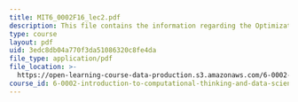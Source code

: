 ```yaml
---
title: MIT6_0002F16_lec2.pdf
description: This file contains the information regarding the Optimization Problems.
type: course
layout: pdf
uid: 3edc8db04a770f3da51086320c8fe4da
file_type: application/pdf
file_location: >-
  https://open-learning-course-data-production.s3.amazonaws.com/6-0002-introduction-to-computational-thinking-and-data-science-fall-2016/3edc8db04a770f3da51086320c8fe4da_MIT6_0002F16_lec2.pdf
course_id: 6-0002-introduction-to-computational-thinking-and-data-science-fall-2016
---
```

